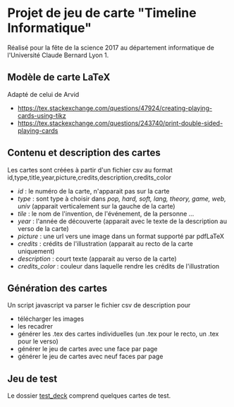 # Projet de jeu de carte "Timeline Informatique"

Réalisé pour la fête de la science 2017 au département informatique de l'Université Claude Bernard Lyon 1.

## Modèle de carte LaTeX

Adapté de celui de Arvid

 * https://tex.stackexchange.com/questions/47924/creating-playing-cards-using-tikz
 * https://tex.stackexchange.com/questions/243740/print-double-sided-playing-cards
 
## Contenu et description des cartes
 
 Les cartes sont créées à partir d'un fichier csv au format id,type,title,year,picture,credits,description,credits_color
 
 * *id* : le numéro de la carte, n'apparait pas sur la carte
 * *type* : sont type à choisir dans *pop, hard, soft, lang, theory, game, web, univ* (apparait verticalement sur la gauche de la carte)
 * *tile* : le nom de l'invention, de l'événement, de la personne ...
 * *year* : l'année de découverte (apparait avec le texte de la description au verso de la carte)
 * *picture* : une url vers une image dans un format supporté par pdfLaTeX
 * *credits* : crédits de l'illustration (apparait au recto de la carte uniquement)
 * *description* : court texte (apparait au verso de la carte)
 * *credits_color* : couleur dans laquelle rendre les crédits de l'illustration
 
 
## Génération des cartes

Un script javascript va parser le fichier csv de description pour 
 - télécharger les images
 - les recadrer
 - générer les .tex des cartes individuelles (un .tex pour le recto, un .tex pour le verso)
 - générer le jeu de cartes avec une face par page
 - générer le jeu de cartes avec neuf faces par page
 
## Jeu de test

Le dossier [test_deck](test_deck) comprend quelques cartes de test.
